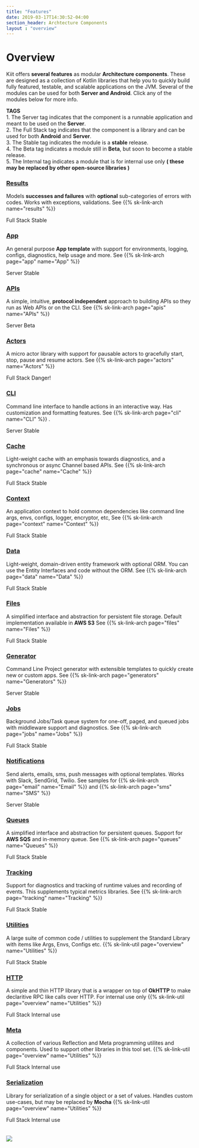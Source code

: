 ```yaml
---
title: "Features"
date: 2019-03-17T14:30:52-04:00
section_header: Archtecture Components
layout : "overview"
---
```


# Overview
Kiit offers <strong>several features</strong> as modular <strong>Architecture components</strong>. These are designed as a collection of Kotlin libraries that help you to quickly build fully featured, testable, 
and scalable applications on the JVM. Several of the modules can be used for both **Server and Android**. Click any of the modules below for more info.

 <div class="alert alert-info" role="alert">
<strong>TAGS</strong>
<br/>
1. The <span class="badge badge-light">Server</span> tag indicates that the component is a runnable application and meant to be used on the <strong>Server</strong>.<br/>
2. The <span class="badge badge-light">Full Stack</span> tag indicates that the component is a library and can be used for both <strong>Android</strong> and <strong>Server</strong>.<br/>
3. The <span class="badge badge-success">Stable</span> tag indicates the module is a <strong>stable</strong> release. <br/>
4. The <span class="badge badge-primary">Beta</span> tag indicates a module still in <strong>Beta</strong>, but soon to become a stable release.<br/>
5. The <span class="badge badge-warning">Internal</span> tag indicates a module that is for internal use only <strong>( these may be replaced by other open-source libraries )</strong><br/>

</a>
</div>

<section id="services" class="integration">
  <div class="container">
      <div class="row text-center">
          <div class="col-md-4 wow fadeInUp">
            <div class="box text-center">
              <a href="arch/results"><img src="assets/media/img/white/target.png" alt="" class="img-fluid" /></a>
              <div><a href="arch/results"><h3>Results</h3></a></div>
              <p>Models <strong>successes and failures</strong> with <strong>optional</strong> sub-categories of errors with codes. Works with exceptions, validations.
                 See {{% sk-link-arch name="results" %}} 
              </p>
              <span class="badge badge-light">Full Stack</span>
              <span class="badge badge-success">Stable</span>
            </div>
          </div>
          <div class="col-md-4 wow fadeInUp">
            <div class="box text-center">
              <a href="arch/app"><img src="assets/media/img/white/desktop.png" alt="" class="img-fluid"></a>
              <div><a href="arch/app"><h3>App</h3></a></div>
              <p>An general purpose <strong>App template</strong> with support for environments, logging, configs, diagnostics, help usage and more. See {{% sk-link-arch page="app" name="App" %}} 
              </p>
              <span class="badge badge-light">Server</span>
              <span class="badge badge-success">Stable</span>
            </div>
          </div>
          <div class="col-md-4 wow fadeInUp">
            <div class="box text-center">
              <a href="arch/apis"><img src="assets/media/img/white/webapi.png" alt="" class="img-fluid"></a>
              <div><a href="arch/apis"><h3>APIs</h3></a></div>
              <p>A simple, intuitive, <strong>protocol independent</strong> approach to building APIs so they run as Web APIs or on the CLI. See {{% sk-link-arch page="apis" name="APIs" %}} 
              </p>
              <span class="badge badge-light">Server</span>
              <span class="badge badge-primary">Beta</span>
            </div>
          </div>
          <div class="col-md-4 wow fadeInUp">
            <div class="box text-center">
              <a href="arch/actors"><img src="assets/media/img/white/gears.png" alt="" class="img-fluid"></a>
              <div><a href="arch/actors"><h3>Actors</h3></a></div>
              <p>A micro actor library with support for pausable actors to gracefully start, stop, pause and resume actors.
                See {{% sk-link-arch page="actors" name="Actors" %}} 
              </p>
              <span class="badge badge-light">Full Stack</span>
              <span class="badge badge-danger">Danger!</span>
            </div>
          </div>
          <div class="col-md-4 wow fadeInUp">
            <div class="box text-center">
              <a href="arch/cli"><img src="assets/media/img/white/terminal.png" alt="" class="img-fluid"></a>
              <div><a href="arch/cli"><h3>CLI</h3></a></div>
              <p>Command line interface to handle actions in an interactive way. Has customization and formatting features. See {{% sk-link-arch page="cli" name="CLI" %}} </a>.
              </p>
              <span class="badge badge-light">Server</span>
              <span class="badge badge-success">Stable</span>
            </div>
          </div>
          <div class="col-md-4 wow fadeInUp">
            <div class="box text-center">
              <a href="arch/cache"><img src="assets/media/img/white/lightning.png" alt="" class="img-fluid"></a>
              <div><a href="arch/cache"><h3>Cache</h3></a></div>
              <p>Light-weight cache with an emphasis towards diagnostics, and a synchronous or async Channel based APIs. See {{% sk-link-arch page="cache" name="Cache" %}} 
              </p>
              <span class="badge badge-light">Full Stack</span>
              <span class="badge badge-success">Stable</span>
            </div>
          </div>
          <!--
          <div class="col-md-4 wow fadeInUp">
            <div class="box text-center">
              <a href="core/kotlin-cmd.html"><img src="assets/media/img/white/command2.png" alt="" class="img-fluid"></a>
              <div><a href="core/kotlin-cmd.html"><h3>Commands</h3></a></div>
              <p>A variation to the command pattern to support ad-hoc execution of code, 
                with support for metrics and time-stamps. 
                See <a class="url-ch" href="core/kotlin-cmd.html">example</a> 
              </p>
            </div>
          </div>
        -->
          <div class="col-md-4 wow fadeInUp">
            <div class="box text-center">
              <a href="arch/context"><img src="assets/media/img/white/connected.png" alt="" class="img-fluid"></a>
              <div><a href="arch/context"><h3>Context</h3></a></div>
              <p>An application context to hold common dependencies like command line args, envs, configs, logger, encryptor, etc, 
                 See {{% sk-link-arch page="context" name="Context" %}} 
              </p>
              <span class="badge badge-light">Full Stack</span>
              <span class="badge badge-success">Stable</span>
            </div>
          </div>
          <div class="col-md-4 wow fadeInUp">
            <div class="box text-center">
              <a href="arch/data"><img src="assets/media/img/white/layers.png" alt="" class="img-fluid"></a>
              <div><a href="arch/data"><h3>Data</h3></a></div>
              <p>Light-weight, domain-driven entity framework with optional ORM. You can use the Entity Interfaces and code without the ORM. See {{% sk-link-arch page="data" name="Data" %}} 
              </p>
              <span class="badge badge-light">Full Stack</span>
              <span class="badge badge-success">Stable</span>
            </div>
          </div>
          <div class="col-md-4 wow fadeInUp">
            <div class="box text-center">
              <a href="arch/files"><img src="assets/media/img/white/folders.png" alt="" class="img-fluid"></a>
              <div><a href="arch/files"><h3>Files</h3></a></div>
              <p>A simplified interface and abstraction for persistent file storage. Default implementation available in <strong>AWS S3</strong> See {{% sk-link-arch page="files" name="Files" %}} 
              </p>
              <span class="badge badge-light">Full Stack</span>
              <span class="badge badge-success">Stable</span>
            </div>
          </div>
          <div class="col-md-4 wow fadeInUp">
            <div class="box text-center">
              <a href="arch/generators"><img src="assets/media/img/white/prototype.png" alt="" class="img-fluid"></a>
              <div><a href="arch/generators"><h3>Generator</h3></a></div>
              <p>Command Line Project generator with extensible templates to quickly create new or custom apps. See {{% sk-link-arch page="generators" name="Generators" %}} 
              </p>
              <span class="badge badge-light">Server</span>
              <span class="badge badge-success">Stable</span>
            </div>
          </div>
          <div class="col-md-4 wow fadeInUp">
            <div class="box text-center">
              <a href="arch/jobs"><img src="assets/media/img/white/gears.png" alt="" class="img-fluid"></a>
              <div><a href="arch/jobs"><h3>Jobs</h3></a></div>
              <p>Background Jobs/Task queue system for one-off, paged, and queued jobs with middleware support and diagnostics.
                See {{% sk-link-arch page="jobs" name="Jobs" %}} 
              </p>
              <span class="badge badge-light">Full Stack</span>
              <span class="badge badge-success">Stable</span>
            </div>
          </div>
          <div class="col-md-4 wow fadeInUp">
            <div class="box text-center">
              <a href="arch/email"><img src="assets/media/img/white/speaker.png" alt="" class="img-fluid"></a>
              <div><a href="arch/email"><h3>Notifications</h3></a></div>
              <p>Send alerts, emails, sms, push messages with optional templates. Works with Slack, SendGrid, Twilio.
                 See samples for {{% sk-link-arch page="email" name="Email" %}} and {{% sk-link-arch page="sms" name="SMS" %}} 
              </p>
              <span class="badge badge-light">Server</span>
              <span class="badge badge-success">Stable</span>
            </div>
          </div>
          <div class="col-md-4 wow fadeInUp">
            <div class="box text-center">
              <a href="arch/queues"><img src="assets/media/img/white/queue.png" alt="" class="img-fluid"></a>
              <div><a href="arch/queues"><h3>Queues</h3></a></div>
              <p>A simplified interface and abstraction for persistent queues. 
                Support for <strong>AWS SQS</strong> and in-memory queue. See {{% sk-link-arch page="queues" name="Queues" %}} 
              </p>
              <span class="badge badge-light">Full Stack</span>
              <span class="badge badge-success">Stable</span>
            </div>
          </div>
          <div class="col-md-4 wow fadeInUp">
            <div class="box text-center">
              <a href="arch/tracking"><img src="assets/media/img/white/diagnostic.png" alt="" class="img-fluid"></a>
              <div><a href="arch/tracking"><h3>Tracking</h3></a></div>
              <p>Support for diagnostics and tracking of runtime values and recording of events. This supplements typical metrics libraries. See {{% sk-link-arch page="tracking" name="Tracking" %}} 
              </p>
              <span class="badge badge-light">Full Stack</span>
              <span class="badge badge-success">Stable</span>
            </div>
          </div>
          <div class="col-md-4 wow fadeInUp">
            <div class="box text-center">
              <a href="utils/overview"><img src="assets/media/img/white/multitool.png" alt="" class="img-fluid"></a>
              <div><a href="utils/overview"><h3>Utilities</h3></a></div>
              <p>A large suite of common code / utilities to supplement the Standard Library with items like Args, Envs, Configs etc. {{% sk-link-util page="overview" name="Utilities" %}} 
              </p>
              <span class="badge badge-light">Full Stack</span>
              <span class="badge badge-success">Stable</span>
            </div>
          </div>
          <div class="col-md-4 wow fadeInUp">
            <div class="box text-center">
              <a href="utils/http"><img src="assets/media/img/white/webapi.png" alt="" class="img-fluid"></a>
              <div><a href="utils/http"><h3>HTTP</h3></a></div>
              <p>A simple and thin HTTP library that is a wrapper on top of <strong>OkHTTP</strong> to make declaritive  RPC like calls over HTTP. For internal use only {{% sk-link-util page="overview" name="Utilities" %}} 
              </p>
              <span class="badge badge-light">Full Stack</span>
              <span class="badge badge-warning">Internal use</span>
            </div>
          </div>
          <div class="col-md-4 wow fadeInUp">
            <div class="box text-center">
              <a href="utils/reflect"><img src="assets/media/img/white/search.png" alt="" class="img-fluid"></a>
              <div><a href="utils/reflect"><h3>Meta</h3></a></div>
              <p>A collection of various Reflection and Meta programming utilites and components. Used to support other libraries in this tool set. {{% sk-link-util page="overview" name="Utilities" %}} 
              </p>
              <span class="badge badge-light">Full Stack</span>
              <span class="badge badge-warning">Internal use</span>
            </div>
          </div>
          <div class="col-md-4 wow fadeInUp">
            <div class="box text-center">
              <a href="utils/serialization"><img src="assets/media/img/white/print.png" alt="" class="img-fluid"></a>
              <div><a href="utils/serialization"><h3>Serialization</h3></a></div>
              <p>Library for serialization of a single object or a set of values. Handles custom use-cases, but may be replaced by <strong>Mocha</strong> {{% sk-link-util page="overview" name="Utilities" %}} 
              </p>
              <span class="badge badge-light">Full Stack</span>
              <span class="badge badge-warning">Internal use</span>
            </div>
          </div>
      </div>
  </div>
</section>
<br/><br/>
<img src="assets/app/media/arch/slatekit-overview.png" class="rounded mx-auto d-block img-fluid" />




